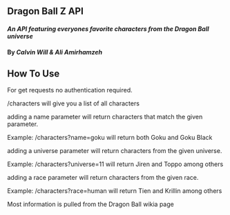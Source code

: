 ## Dragon Ball Z API

#### _An API featuring everyones favorite characters from the Dragon Ball universe_

#### By _Calvin Will & Ali Amirhamzeh_

## How To Use

For get requests no authentication required.

/characters will give you a list of all characters

adding a name parameter will return characters that match the given parameter.

Example: /characters?name=goku
will return both Goku and Goku Black


adding a universe parameter will return characters from the given universe.

Example: /characters?universe=11
will return Jiren and Toppo among others

adding a race parameter will return characters from the given race.

Example: /characters?race=human
will return Tien and Krillin among others


Most information is pulled from the Dragon Ball wikia page
